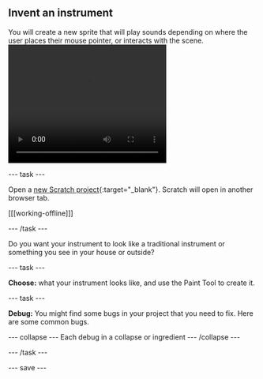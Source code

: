 ## Invent an instrument

<div style="display: flex; flex-wrap: wrap">
<div style="flex-basis: 200px; flex-grow: 1; margin-right: 15px;">
You will create a new sprite that will play sounds depending on where the user places their mouse pointer, or interacts with the scene.
</div>
<div>
 <video width="320" height="240" controls>
  <source src="movie.mp4" type="video/mp4">
  Your browser does not support mp4 video.
</video> 
</div>
</div>

--- task ---

Open a [new Scratch project](http://rpf.io/scratch-new){:target="_blank"}. Scratch will open in another browser tab.

[[[working-offline]]]

--- /task ---

Do you want your instrument to look like a traditional instrument or something you see in your house or outside?

--- task ---

**Choose:** what your instrument looks like, and use the Paint Tool to create it.

--- task ---




**Debug:** You might find some bugs in your project that you need to fix. Here are some common bugs.

--- collapse ---
Each debug in a collapse or ingredient
--- /collapse ---

--- /task ---

--- save ---